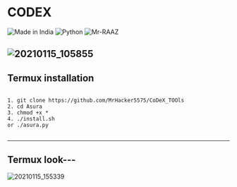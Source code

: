 # CODEX

![Made in India](https://img.shields.io/badge/MADE%20IN%20-INDIA-blue?style=for-the-badge&logo=appveyor)
![Python](https://img.shields.io/badge/PYTHON%20-TOOL-blue?style=for-the-badge&logo=appveyor)
![Mr-RAAZ](https://img.shields.io/badge/PRINCE%20-KUMAR-lightgreen?style=for-the-badge&logo=appveyor)

![20210115_105855](https://user-images.githubusercontent.com/56459297/104703543-7572a000-573d-11eb-8d9c-771a4bc61696.png) 
---
## Termux installation
```

1. git clone https://github.com/MrHacker5575/CoDeX_TOOls
2. cd Asura
3. chmod +x *
4. ./install.sh 
or ./asura.py


```
---
## Termux look---

![20210115_155339](https://user-images.githubusercontent.com/56459297/104713500-f899f300-5749-11eb-93cc-7e8c0820f78d.jpg)
